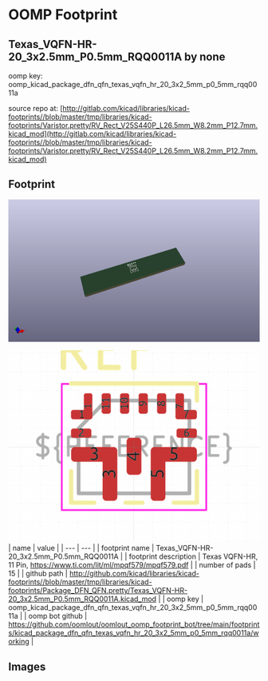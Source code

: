 # OOMP Footprint  
## Texas_VQFN-HR-20_3x2.5mm_P0.5mm_RQQ0011A  by none  
  
oomp key: oomp_kicad_package_dfn_qfn_texas_vqfn_hr_20_3x2_5mm_p0_5mm_rqq0011a  
  
source repo at: [http://gitlab.com/kicad/libraries/kicad-footprints//blob/master/tmp/libraries/kicad-footprints/Varistor.pretty/RV_Rect_V25S440P_L26.5mm_W8.2mm_P12.7mm.kicad_mod](http://gitlab.com/kicad/libraries/kicad-footprints//blob/master/tmp/libraries/kicad-footprints/Varistor.pretty/RV_Rect_V25S440P_L26.5mm_W8.2mm_P12.7mm.kicad_mod)  
## Footprint  
  
[![working_kicad_pcb_3d.png](working_kicad_pcb_3d_600.png)](working_kicad_pcb_3d.png)  
  
[![working.png](working_600.png)](working.png)  
| name | value | 
| --- | --- | 
| footprint name | Texas_VQFN-HR-20_3x2.5mm_P0.5mm_RQQ0011A | 
| footprint description | Texas  VQFN-HR, 11 Pin, https://www.ti.com/lit/ml/mpqf579/mpqf579.pdf | 
| number of pads | 15 | 
| github path | http://github.com/kicad/libraries/kicad-footprints//blob/master/tmp/libraries/kicad-footprints/Package_DFN_QFN.pretty/Texas_VQFN-HR-20_3x2.5mm_P0.5mm_RQQ0011A.kicad_mod | 
| oomp key | oomp_kicad_package_dfn_qfn_texas_vqfn_hr_20_3x2_5mm_p0_5mm_rqq0011a | 
| oomp bot github | https://github.com/oomlout/oomlout_oomp_footprint_bot/tree/main/footprints/kicad_package_dfn_qfn_texas_vqfn_hr_20_3x2_5mm_p0_5mm_rqq0011a/working | 
## Images  
